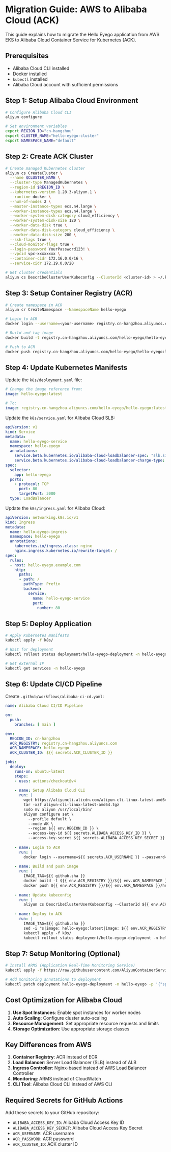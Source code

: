 # Migration Guide: AWS to Alibaba Cloud (ACK)

This guide explains how to migrate the Hello Eyego application from AWS EKS to Alibaba Cloud Container Service for Kubernetes (ACK).

## Prerequisites

- Alibaba Cloud CLI installed
- Docker installed
- `kubectl` installed
- Alibaba Cloud account with sufficient permissions

## Step 1: Setup Alibaba Cloud Environment

```bash
# Configure Alibaba Cloud CLI
aliyun configure

# Set environment variables
export REGION_ID="cn-hangzhou"
export CLUSTER_NAME="hello-eyego-cluster"
export NAMESPACE_NAME="default"
```

## Step 2: Create ACK Cluster

```bash
# Create managed Kubernetes cluster
aliyun cs CreateCluster \
  --name $CLUSTER_NAME \
  --cluster-type ManagedKubernetes \
  --region-id $REGION_ID \
  --kubernetes-version 1.28.3-aliyun.1 \
  --runtime docker \
  --num-of-nodes 2 \
  --master-instance-types ecs.n4.large \
  --worker-instance-types ecs.n4.large \
  --worker-system-disk-category cloud_efficiency \
  --worker-system-disk-size 120 \
  --worker-data-disk true \
  --worker-data-disk-category cloud_efficiency \
  --worker-data-disk-size 200 \
  --ssh-flags true \
  --cloud-monitor-flags true \
  --login-password YourPassword123! \
  --vpcid vpc-xxxxxxxx \
  --container-cidr 172.16.0.0/16 \
  --service-cidr 172.19.0.0/20

# Get cluster credentials
aliyun cs DescribeClusterUserKubeconfig --ClusterId <cluster-id> > ~/.kube/config
```

## Step 3: Setup Container Registry (ACR)

```bash
# Create namespace in ACR
aliyun cr CreateNamespace --NamespaceName hello-eyego

# Login to ACR
docker login --username=<your-username> registry.cn-hangzhou.aliyuncs.com

# Build and tag image
docker build -t registry.cn-hangzhou.aliyuncs.com/hello-eyego/hello-eyego:latest .

# Push to ACR
docker push registry.cn-hangzhou.aliyuncs.com/hello-eyego/hello-eyego:latest
```

## Step 4: Update Kubernetes Manifests

Update the `k8s/deployment.yaml` file:

```yaml
# Change the image reference from:
image: hello-eyego:latest

# To:
image: registry.cn-hangzhou.aliyuncs.com/hello-eyego/hello-eyego:latest
```

Update the `k8s/service.yaml` for Alibaba Cloud SLB:

```yaml
apiVersion: v1
kind: Service
metadata:
  name: hello-eyego-service
  namespace: hello-eyego
  annotations:
    service.beta.kubernetes.io/alibaba-cloud-loadbalancer-spec: "slb.s1.small"
    service.beta.kubernetes.io/alibaba-cloud-loadbalancer-charge-type: "paybytraffic"
spec:
  selector:
    app: hello-eyego
  ports:
    - protocol: TCP
      port: 80
      targetPort: 3000
  type: LoadBalancer
```

Update the `k8s/ingress.yaml` for Alibaba Cloud:

```yaml
apiVersion: networking.k8s.io/v1
kind: Ingress
metadata:
  name: hello-eyego-ingress
  namespace: hello-eyego
  annotations:
    kubernetes.io/ingress.class: nginx
    nginx.ingress.kubernetes.io/rewrite-target: /
spec:
  rules:
  - host: hello-eyego.example.com
    http:
      paths:
      - path: /
        pathType: Prefix
        backend:
          service:
            name: hello-eyego-service
            port:
              number: 80
```

## Step 5: Deploy Application

```bash
# Apply Kubernetes manifests
kubectl apply -f k8s/

# Wait for deployment
kubectl rollout status deployment/hello-eyego-deployment -n hello-eyego

# Get external IP
kubectl get services -n hello-eyego
```

## Step 6: Update CI/CD Pipeline

Create `.github/workflows/alibaba-ci-cd.yaml`:

```yaml
name: Alibaba Cloud CI/CD Pipeline

on:
  push:
    branches: [ main ]

env:
  REGION_ID: cn-hangzhou
  ACR_REGISTRY: registry.cn-hangzhou.aliyuncs.com
  ACR_NAMESPACE: hello-eyego
  ACK_CLUSTER_ID: ${{ secrets.ACK_CLUSTER_ID }}

jobs:
  deploy:
    runs-on: ubuntu-latest
    steps:
    - uses: actions/checkout@v4
    
    - name: Setup Alibaba Cloud CLI
      run: |
        wget https://aliyuncli.alicdn.com/aliyun-cli-linux-latest-amd64.tgz
        tar -xzf aliyun-cli-linux-latest-amd64.tgz
        sudo mv aliyun /usr/local/bin/
        aliyun configure set \
          --profile default \
          --mode AK \
          --region ${{ env.REGION_ID }} \
          --access-key-id ${{ secrets.ALIBABA_ACCESS_KEY_ID }} \
          --access-key-secret ${{ secrets.ALIBABA_ACCESS_KEY_SECRET }}
    
    - name: Login to ACR
      run: |
        docker login --username=${{ secrets.ACR_USERNAME }} --password=${{ secrets.ACR_PASSWORD }} ${{ env.ACR_REGISTRY }}
    
    - name: Build and push image
      run: |
        IMAGE_TAG=${{ github.sha }}
        docker build -t ${{ env.ACR_REGISTRY }}/${{ env.ACR_NAMESPACE }}/hello-eyego:$IMAGE_TAG .
        docker push ${{ env.ACR_REGISTRY }}/${{ env.ACR_NAMESPACE }}/hello-eyego:$IMAGE_TAG
    
    - name: Update kubeconfig
      run: |
        aliyun cs DescribeClusterUserKubeconfig --ClusterId ${{ env.ACK_CLUSTER_ID }} > ~/.kube/config
    
    - name: Deploy to ACK
      run: |
        IMAGE_TAG=${{ github.sha }}
        sed -i "s|image: hello-eyego:latest|image: ${{ env.ACR_REGISTRY }}/${{ env.ACR_NAMESPACE }}/hello-eyego:$IMAGE_TAG|g" k8s/deployment.yaml
        kubectl apply -f k8s/
        kubectl rollout status deployment/hello-eyego-deployment -n hello-eyego
```

## Step 7: Setup Monitoring (Optional)

```bash
# Install ARMS (Application Real-Time Monitoring Service)
kubectl apply -f https://raw.githubusercontent.com/AliyunContainerService/ack-arms-pilot/master/arms-pilot.yaml

# Add monitoring annotations to deployment
kubectl patch deployment hello-eyego-deployment -n hello-eyego -p '{"spec":{"template":{"metadata":{"annotations":{"armsPilotAutoEnable":"on","armsPilotCreateAppName":"hello-eyego"}}}}}'
```

## Cost Optimization for Alibaba Cloud

1. **Use Spot Instances**: Enable spot instances for worker nodes
2. **Auto Scaling**: Configure cluster auto-scaling
3. **Resource Management**: Set appropriate resource requests and limits
4. **Storage Optimization**: Use appropriate storage classes

## Key Differences from AWS

1. **Container Registry**: ACR instead of ECR
2. **Load Balancer**: Server Load Balancer (SLB) instead of ALB
3. **Ingress Controller**: Nginx-based instead of AWS Load Balancer Controller
4. **Monitoring**: ARMS instead of CloudWatch
5. **CLI Tool**: Alibaba Cloud CLI instead of AWS CLI

## Required Secrets for GitHub Actions

Add these secrets to your GitHub repository:

- `ALIBABA_ACCESS_KEY_ID`: Alibaba Cloud Access Key ID
- `ALIBABA_ACCESS_KEY_SECRET`: Alibaba Cloud Access Key Secret
- `ACR_USERNAME`: ACR username
- `ACR_PASSWORD`: ACR password
- `ACK_CLUSTER_ID`: ACK cluster ID
